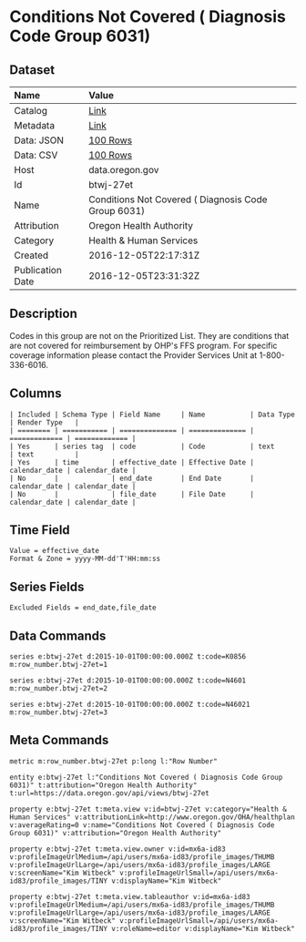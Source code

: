 # Conditions Not Covered ( Diagnosis Code Group 6031)

## Dataset

| Name | Value |
| :--- | :---- |
| Catalog | [Link](https://catalog.data.gov/dataset/conditions-not-covered-diagnosis-code-group-6031) |
| Metadata | [Link](https://data.oregon.gov/api/views/btwj-27et) |
| Data: JSON | [100 Rows](https://data.oregon.gov/api/views/btwj-27et/rows.json?max_rows=100) |
| Data: CSV | [100 Rows](https://data.oregon.gov/api/views/btwj-27et/rows.csv?max_rows=100) |
| Host | data.oregon.gov |
| Id | btwj-27et |
| Name | Conditions Not Covered ( Diagnosis Code Group 6031) |
| Attribution | Oregon Health Authority |
| Category | Health & Human Services |
| Created | 2016-12-05T22:17:31Z |
| Publication Date | 2016-12-05T23:31:32Z |

## Description

Codes in this group are not on the Prioritized List.  They are conditions that are not covered for reimbursement by OHP's FFS program. For specific coverage information please contact the Provider Services Unit at  1-800-336-6016.

## Columns

```ls
| Included | Schema Type | Field Name     | Name           | Data Type     | Render Type   |
| ======== | =========== | ============== | ============== | ============= | ============= |
| Yes      | series tag  | code           | Code           | text          | text          |
| Yes      | time        | effective_date | Effective Date | calendar_date | calendar_date |
| No       |             | end_date       | End Date       | calendar_date | calendar_date |
| No       |             | file_date      | File Date      | calendar_date | calendar_date |
```

## Time Field

```ls
Value = effective_date
Format & Zone = yyyy-MM-dd'T'HH:mm:ss
```

## Series Fields

```ls
Excluded Fields = end_date,file_date
```

## Data Commands

```ls
series e:btwj-27et d:2015-10-01T00:00:00.000Z t:code=K0856 m:row_number.btwj-27et=1

series e:btwj-27et d:2015-10-01T00:00:00.000Z t:code=N4601 m:row_number.btwj-27et=2

series e:btwj-27et d:2015-10-01T00:00:00.000Z t:code=N46021 m:row_number.btwj-27et=3
```

## Meta Commands

```ls
metric m:row_number.btwj-27et p:long l:"Row Number"

entity e:btwj-27et l:"Conditions Not Covered ( Diagnosis Code Group 6031)" t:attribution="Oregon Health Authority" t:url=https://data.oregon.gov/api/views/btwj-27et

property e:btwj-27et t:meta.view v:id=btwj-27et v:category="Health & Human Services" v:attributionLink=http://www.oregon.gov/OHA/healthplan v:averageRating=0 v:name="Conditions Not Covered ( Diagnosis Code Group 6031)" v:attribution="Oregon Health Authority"

property e:btwj-27et t:meta.view.owner v:id=mx6a-id83 v:profileImageUrlMedium=/api/users/mx6a-id83/profile_images/THUMB v:profileImageUrlLarge=/api/users/mx6a-id83/profile_images/LARGE v:screenName="Kim Witbeck" v:profileImageUrlSmall=/api/users/mx6a-id83/profile_images/TINY v:displayName="Kim Witbeck"

property e:btwj-27et t:meta.view.tableauthor v:id=mx6a-id83 v:profileImageUrlMedium=/api/users/mx6a-id83/profile_images/THUMB v:profileImageUrlLarge=/api/users/mx6a-id83/profile_images/LARGE v:screenName="Kim Witbeck" v:profileImageUrlSmall=/api/users/mx6a-id83/profile_images/TINY v:roleName=editor v:displayName="Kim Witbeck"
```